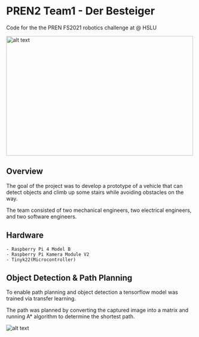 # PREN2 Team1 - Der Besteiger
Code for the the PREN FS2021 robotics challenge at @ HSLU 

<img src="../media/IMG_20210604_115251.jpg" alt="alt text" width="500" height="320">

## Overview

The goal of the project was to develop a prototype of a vehicle that can detect objects and climb up some stairs while avoiding obstacles on the way. 

The team consisted of two mechanical engineers, two electrical engineers, and two software engineers.

## Hardware
    - Raspberry Pi 4 Model B
    - Raspberry Pi Kamera Module V2
    - Tinyk22(Microcontroller)

## Object Detection & Path Planning
To enable path planning and object detection a tensorflow model was trained via transfer learning. 

The path was planned by converting the captured image into a matrix and running A* algorithm to determine the shortest path. 

<img src="../media/stair-detection.jpg" alt="alt text">
